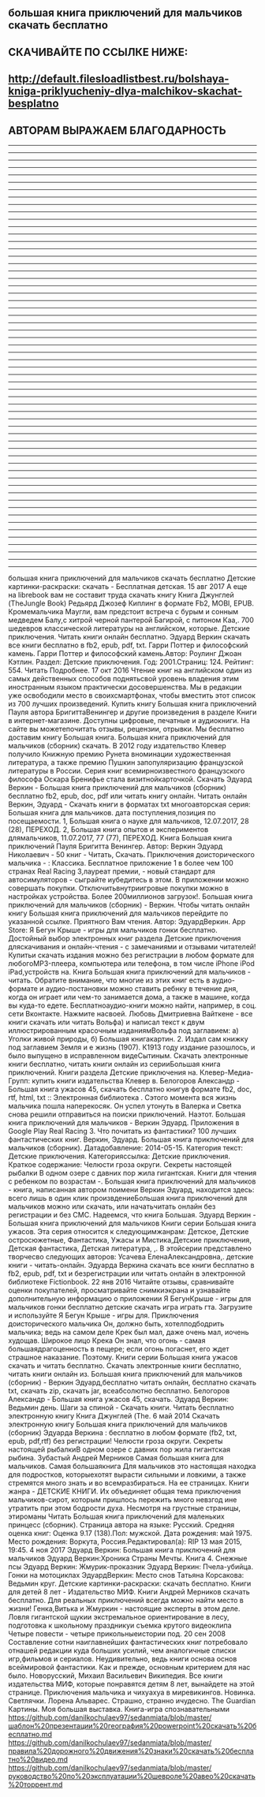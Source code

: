 большая книга приключений для мальчиков скачать бесплатно
--------------------------------------------------
СКАЧИВАЙТЕ ПО ССЫЛКЕ НИЖЕ:
--------------------------------------------------
http://default.filesloadlistbest.ru/bolshaya-kniga-priklyucheniy-dlya-malchikov-skachat-besplatno
--------------------------------------------------
АВТОРАМ ВЫРАЖАЕМ БЛАГОДАРНОСТЬ
--------------------------------------------------
--------------------------------------------------
--------------------------------------------------
--------------------------------------------------
--------------------------------------------------
--------------------------------------------------
--------------------------------------------------
--------------------------------------------------
--------------------------------------------------
--------------------------------------------------
--------------------------------------------------
--------------------------------------------------
--------------------------------------------------
--------------------------------------------------
--------------------------------------------------
--------------------------------------------------
--------------------------------------------------
--------------------------------------------------
--------------------------------------------------
--------------------------------------------------
--------------------------------------------------
--------------------------------------------------
--------------------------------------------------
--------------------------------------------------
--------------------------------------------------
--------------------------------------------------
--------------------------------------------------
--------------------------------------------------
--------------------------------------------------
--------------------------------------------------
--------------------------------------------------
--------------------------------------------------
--------------------------------------------------
--------------------------------------------------
--------------------------------------------------
--------------------------------------------------
--------------------------------------------------
--------------------------------------------------
--------------------------------------------------
--------------------------------------------------
--------------------------------------------------
--------------------------------------------------
--------------------------------------------------
--------------------------------------------------
--------------------------------------------------
--------------------------------------------------
--------------------------------------------------
--------------------------------------------------
--------------------------------------------------
--------------------------------------------------
--------------------------------------------------
--------------------------------------------------
--------------------------------------------------
--------------------------------------------------
--------------------------------------------------
--------------------------------------------------
--------------------------------------------------
--------------------------------------------------
--------------------------------------------------
большая книга приключений для мальчиков скачать бесплатно Детские картинки-раскраски: скачать - Бесплатная детская. 15 авг 2017  А еще на librebook вам не составит труда скачать книгу Книга Джунглей (TheJungle Book) Редьярд Джозеф Киплинг в формате Fb2, MOBI, EPUB.  Кромемальчика Маугли, вам предстоит встреча с бурым и сонным медведем Балу,с хитрой черной пантерой Багирой, с питоном Каа,. 700 шедевров классической литературы на английском, которые. Детские приключения. Читать книги онлайн бесплатно. Эдуард Веркин  скачать все книги бесплатно в fb2, epub, pdf, txt. Гарри Поттер и философский камень. Гарри Поттер и философский камень.Автор: Роулинг Джоан Кэтлин. Раздел: Детские приключения. Год: 2001.Страниц: 124. Рейтинг: 554. Читать Подробнее. 17 окт 2016  Чтение книг на английском  один из самых действенных способов поднятьсвой уровень владения этим иностранным языком практически досовершенства. Мы в редакции  уже освободили место в своихсмартфонах, чтобы вместить этот список из 700 лучших произведений. Купить книгу Большая книга приключений Пауля автора БригиттаВенингер и другие произведения в разделе Книги в интернет-магазине. Доступны цифровые, печатные и аудиокниги. На сайте вы можетепочитать отзывы, рецензии, отрывки. Мы бесплатно доставим книгу Большая книга. Большая книга приключений для мальчиков (сборник) скачать. В 2012 году издательство Клевер получило Книжную премию Рунета вноминации художественная литература, а также премию Пушкин запопуляризацию французской литературы в России. Серия книг всемирноизвестного французского философа Оскара Бренифье стала визитнойкарточкой. Скачать Эдуард Веркин - Большая книга приключений для мальчиков (сборник) бесплатно fb2, epub, doc, pdf или читать книгу онлайн. Читать онлайн Веркин, Эдуард - Скачать книги в форматах txt
многоавторская серия: Большая книга для мальчиков. дата поступления,позиция по посещаемости. 1, Большая книга о науке для мальчиков, 12.07.2017, 28 (28), ПЕРЕХОД. 2, Большая книга опытов и экспериментов длямальчиков, 11.07.2017, 77 (77), ПЕРЕХОД. Книга Большая книга приключений Пауля Бригитта Венингер. Автор: Веркин Эдуард Николаевич - 50 книг - Читать, Скачать. Приключения доисторического мальчика - : Классика. Бесплатное приложение 1 в более чем 100 странах Real Racing 3,лауреат премии, - новый стандарт для автосимуляторов - сыграйте иубедитесь в этом. В приложении можно совершать покупки. Отключитьвнутриигровые покупки можно в настройках устройства. Более 200миллионов загрузок!. Большая книга приключений для мальчиков (сборник) - Веркин. Чтобы читать онлайн книгу  Большая книга приключений для мальчиков перейдите по указанной ссылке. Приятного Вам чтения. Автор: ЭдуардВеркин. App Store: Я Бегун Крыше - игры для мальчиков гонки бесплатно. Достойный выбор электронных книг раздела Детские приключения дляскачивания и онлайн-чтения - с замечаниями и отзывами читателей! Купитьи скачать издания можно без регистрации в любом формате для любогоMP3-плеера, компьютера или телефона, в том числе iPhone iPod iPad,устройств на. Книга Большая книга приключений для мальчиков - читать. Обратите внимание, что многие из этих книг есть в аудио-формате и аудио-постановки можно ставить ребнку в течение дня, когда он играет или чем-то занимается дома, а также в машине, когда вы куда-то едете. Бесплатноаудио-книги можно найти, например, в соц. сети Вконтакте. Нажмите насвоей. Любовь Дмитриевна Вайткене - все книги скачать или читать
Вольфа) и написал текст к двум иллюстрированным красочным изданиямВольфа под заглавием: а) Уголки живой природы, б) Большая книгакартин. 2. Издал сам книжку под заглавием Земля и е жизнь (1907). К1913 году издание разошлось, и было выпущено в исправленном видеСытиным. Скачать электронные книги бесплатно, читать книги онлайн из серииБольшая книга приключений. Книги раздела Детские приключения на. Клевер-Медиа-Групп: купить книги издательства Клевер в. Белогоров Александр - Большая книга ужасов  45, скачать бесплатно книгув формате fb2, doc, rtf, html, txt :: Электронная библиотека .  Сэтого момента вся жизнь мальчика пошла наперекосяк. Он успел утонуть в Валерка и Светка снова решили отправиться на поиски приключений. Наэтот. Большая книга приключений для мальчиков - Веркин Эдуард. Приложения в Google Play  Real Racing 3. Что почитать из фантастики? 100 лучших фантастических книг. Веркин, Эдуард. Большая книга приключений для мальчиков (сборник). Датадобавление: 2014-05-15. Категория текст: Детские приключения. Категорияссылка: Детские приключения. Краткое содержание: Челюсти  гроза округи. Секреты настоящей рыбалки В одном озере с давних пор жила гигантская. Книги для чтения с ребенком по возрастам -. Большая книга приключений для мальчиков - книга, написанная автором поимени Веркин Эдуард, находится здесь: всего лишь в один клик произвдениеБольшая книга приключений для мальчиков можно или скачать, или начатьчитать онлайн без регистрации и без СМС. Надеемся, что книга Большая. Эдуард Веркин - Большая книга приключений для мальчиков
Книги серии Большая книга ужасов. Эта серия относится к следующимжанрам: Детское, Детские остросюжетные, Фантастика, Ужасы и Мистика,Детские приключения, Детская фантастика, Детская литература, ,. В этойсерии представлено творчесво следующих авторов: Усачева ЕленаАлександровна,. детские книги - читать-онлайн. Эдуарда Веркина  скачать все книги бесплатно в fb2, epub, pdf, txt и безрегистрации или читать онлайн в электронной библиотеке Fictionbook. 22 янв 2016  Читайте отзывы, сравнивайте оценки покупателей, просматривайте снимкиэкрана и узнавайте дополнительную информацию о приложении Я БегунКрыше - игры для мальчиков гонки бесплатно детские скачать игра играть гта. Загрузите и используйте Я Бегун Крыше - игры для. Приключения доисторического мальчика  Он, должно быть, хотелподбодрить мальчика; ведь на самом деле Крек был мал, даже очень мал, иочень худощав. Широкое лицо Крека  Он знал, что огонь - самая большаядрагоценность в пещере; если огонь погаснет, его ждет страшное наказание. Поэтому. Книги серии Большая книга ужасов скачать и читать бесплатно. Скачать электронные книги бесплатно, читать книги онлайн из. Большая книга приключений для мальчиков (сборник) - Веркин Эдуард,бесплатно читать онлайн, бесплатно скачать txt, скачать zip, скачать jar, всеабсолютно бесплатно. Белогоров Александр - Большая книга ужасов  45, скачать. Эдуард Веркин: Ведьмин день. Шаги за спиной - Скачать книги. Читать бесплатно электронную книгу Книга Джунглей (The. 6 май 2014  Скачать электронную книгу Большая книга приключений для мальчиков (сборник) Эдуарда Веркина : бесплатно в любом формате (fb2, txt, epub, pdf,rtf) без регистрации! Челюсти  гроза округи. Секреты настоящей рыбалкиВ одном озере с давних пор жила гигантская рыбина. Зубастый
Андрей Мерников  Самая большая книга для мальчиков. Самая большаякнига Для мальчиков  это настоящая находка для подростков, которыехотят вырасти сильными и ловкими, а также стремятся много знать и во всемразбираться. На ее страницах. Книги жанра - ДЕТСКИЕ КНИГИ.  Их объединяет общая тема приключения мальчиков-сирот, которым пришлось пережить много невзгод ине утратить при этом бодрости духа. Несмотря на грустные страницы, этироманы  Читать  Большая книга приключений для маленьких принцесс (сборник). Страница автора на языке: Русский. Средняя оценка книг: Оценка 9.17 (138).Пол: мужской. Дата рождения: май 1975. Место рождения: Воркута, Россия.Редактировал(а): RIP 13 мая 2015, 19:45. 4 ноя 2017  Эдуард Веркин: Большая книга приключений для мальчиков  Эдуард Веркин:Хроника Страны Мечты. Книга 4. Снежные псы  Эдуард Веркин: Жмурик-проказник  Эдуард Веркин: Пчела-убийца. Гонки на мотоциклах  ЭдуардВеркин: Место снов  Татьяна Корсакова: Ведьмин круг. Детские картинки-раскраски: скачать бесплатно. Книги для детей 8 лет - Издательство МИФ. Книги Андрей Мерников скачать бесплатно. Для реальных приключений всегда можно найти место в жизни! Генка,Витька и Жмуркин - настоящие эксперты в этом деле. Ловля гигантской щукии экстремальное ориентирование в лесу, подготовка к школьному праздникуи съемка крутого видеоклипа Четыре повести - четыре прикольныеистории под. 20 сен 2008  Составление сотни наиглавнейших фантастических книг потребовало отнашей редакции куда больших усилий, чем аналогичные списки игр,фильмов и сериалов. Неудивительно, ведь книги  основа основ всеймировой фантастики. Как и прежде, основным критерием для нас было. Новорусский, Михаил Васильевич  Википедия. Все книги издательства МИФ, которые понравятся детям 8 лет, вынайдете на этой странице.  Приключения мальчика и чихуахуа в миревикингов. Новинка. Светлячки. Лорена Альварес. Страшно, странно ичудесно. The Guardian  Картины. Моя большая выставка. Книга-игра спознавательными
https://github.com/danilkochulaev97/sedanmiata/blob/master/шаблон%20презентации%20география%20powerpoint%20скачать%20бесплатно.md
https://github.com/danilkochulaev97/sedanmiata/blob/master/правила%20дорожного%20движения%20знаки%20скачать%20бесплатно%20видео.md
https://github.com/danilkochulaev97/sedanmiata/blob/master/руководство%20по%20эксплуатации%20шевроле%20авео%20скачать%20торрент.md